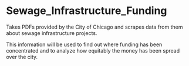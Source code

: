 # Sewage_Infrastructure_Funding

Takes PDFs provided by the City of Chicago and scrapes data from them about sewage infrastructure projects.

This information will be used to find out where funding has been concentrated and to analyze how equitably the money has
been spread over the city.
